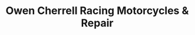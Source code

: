 ---
title: "Owen Cherrell Racing Motorcycles & Repair"
url: /grimsby/owen-cherrell-racing-motorcycles-und-repair/
shop: Motorrad
---
